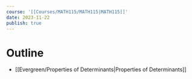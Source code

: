 ```yaml
---
course: '[[Courses/MATH115/MATH115|MATH115]]'
date: 2023-11-22
publish: true
---
```


# Outline
- [[Evergreen/Properties of Determinants|Properties of Determinants]]